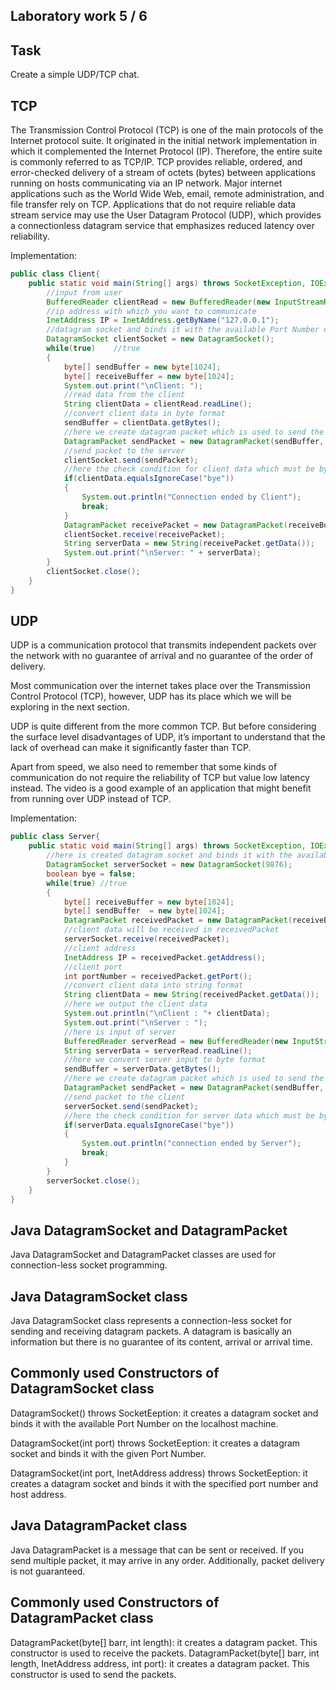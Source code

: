 Laboratory work 5 / 6 
--
Task
--
Create a simple UDP/TCP chat.

TCP
--
The Transmission Control Protocol (TCP) is one of the main protocols of the Internet protocol suite. It originated in the initial network implementation in which it complemented the Internet Protocol (IP). Therefore, the entire suite is commonly referred to as TCP/IP. TCP provides reliable, ordered, and error-checked delivery of a stream of octets (bytes) between applications running on hosts communicating via an IP network. Major internet applications such as the World Wide Web, email, remote administration, and file transfer rely on TCP. Applications that do not require reliable data stream service may use the User Datagram Protocol (UDP), which provides a connectionless datagram service that emphasizes reduced latency over reliability.

Implementation:
```java
public class Client{
    public static void main(String[] args) throws SocketException, IOException {
        //input from user
        BufferedReader clientRead = new BufferedReader(new InputStreamReader(System.in));
        //ip address with which you want to communicate
        InetAddress IP = InetAddress.getByName("127.0.0.1");
        //datagram socket and binds it with the available Port Number on the localhost machine.
        DatagramSocket clientSocket = new DatagramSocket();
        while(true)    //true
        {
            byte[] sendBuffer = new byte[1024];
            byte[] receiveBuffer = new byte[1024];
            System.out.print("\nClient: ");
            //read data from the client
            String clientData = clientRead.readLine();
            //convert client data in byte format
            sendBuffer = clientData.getBytes();
            //here we create datagram packet which is used to send the client packet.
            DatagramPacket sendPacket = new DatagramPacket(sendBuffer, sendBuffer.length, IP, 9876);
            //send packet to the server
            clientSocket.send(sendPacket);
            //here the check condition for client data which must be bye
            if(clientData.equalsIgnoreCase("bye"))
            {
                System.out.println("Connection ended by Client");
                break;
            }
            DatagramPacket receivePacket = new DatagramPacket(receiveBuffer, receiveBuffer.length);
            clientSocket.receive(receivePacket);
            String serverData = new String(receivePacket.getData());
            System.out.print("\nServer: " + serverData);
        }
        clientSocket.close();
    }
}
```
UDP
--

UDP is a communication protocol that transmits independent packets over the network with no guarantee of arrival and no guarantee of the order of delivery.

Most communication over the internet takes place over the Transmission Control Protocol (TCP), however, UDP has its place which we will be exploring in the next section.

UDP is quite different from the more common TCP. But before considering the surface level disadvantages of UDP, it’s important to understand that the lack of overhead can make it significantly faster than TCP.

Apart from speed, we also need to remember that some kinds of communication do not require the reliability of TCP but value low latency instead. The video is a good example of an application that might benefit from running over UDP instead of TCP.

Implementation:
```java
public class Server{
    public static void main(String[] args) throws SocketException, IOException {
        //here is created datagram socket and binds it with the available Port Number on the localhost machine.
        DatagramSocket serverSocket = new DatagramSocket(9876);
        boolean bye = false;
        while(true) //true
        {
            byte[] receiveBuffer = new byte[1024];
            byte[] sendBuffer  = new byte[1024];
            DatagramPacket receivedPacket = new DatagramPacket(receiveBuffer, receiveBuffer.length);
            //client data will be received in receivedPacket
            serverSocket.receive(receivedPacket);
            //client address
            InetAddress IP = receivedPacket.getAddress();
            //client port
            int portNumber = receivedPacket.getPort();
            //convert client data into string format
            String clientData = new String(receivedPacket.getData());
            //here we output the client data
            System.out.println("\nClient : "+ clientData);
            System.out.print("\nServer : ");
            //here is input of server
            BufferedReader serverRead = new BufferedReader(new InputStreamReader (System.in) );
            String serverData = serverRead.readLine();
            //here we convert server input to byte format
            sendBuffer = serverData.getBytes();
            //here we create datagram packet which is used to send the server packet.
            DatagramPacket sendPacket = new DatagramPacket(sendBuffer, sendBuffer.length, IP,portNumber);
            //send packet to the client
            serverSocket.send(sendPacket);
            //here the check condition for server data which must be bye
            if(serverData.equalsIgnoreCase("bye"))
            {
                System.out.println("connection ended by Server");
                break;
            }
        }
        serverSocket.close();
    }
}
```
Java DatagramSocket and DatagramPacket
--
Java DatagramSocket and DatagramPacket classes are used for connection-less socket programming.

Java DatagramSocket class
--
Java DatagramSocket class represents a connection-less socket for sending and receiving datagram packets.
A datagram is basically an information but there is no guarantee of its content, arrival or arrival time.

Commonly used Constructors of DatagramSocket class
--
DatagramSocket() throws SocketEeption: it creates a datagram socket and binds it with the available Port Number on the localhost machine.

DatagramSocket(int port) throws SocketEeption: it creates a datagram socket and binds it with the given Port Number.

DatagramSocket(int port, InetAddress address) throws SocketEeption: it creates a datagram socket and binds it with the specified port number and host address.

Java DatagramPacket class
--
Java DatagramPacket is a message that can be sent or received. If you send multiple packet, it may arrive in any order. Additionally, packet delivery is not guaranteed.

Commonly used Constructors of DatagramPacket class
--
DatagramPacket(byte[] barr, int length): it creates a datagram packet. This constructor is used to receive the packets.
DatagramPacket(byte[] barr, int length, InetAddress address, int port): it creates a datagram packet. This constructor is used to send the packets.

